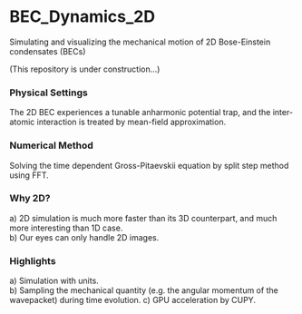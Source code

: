 # BEC_Dynamics_2D
Simulating and visualizing the mechanical motion of 2D Bose-Einstein condensates (BECs)

(This repository is under construction...)
### Physical Settings
The 2D BEC experiences a tunable anharmonic potential trap, and the inter-atomic interaction is treated by mean-field approximation.

### Numerical Method
Solving the time dependent Gross-Pitaevskii equation by split step method using FFT.

### Why 2D?
a) 2D simulation is much more faster than its 3D counterpart, and much more interesting than 1D case.  
b) Our eyes can only handle 2D images.

### Highlights
a) Simulation with units.  
b) Sampling the mechanical quantity (e.g. the angular momentum of the wavepacket) during time evolution.
c) GPU acceleration by CUPY.